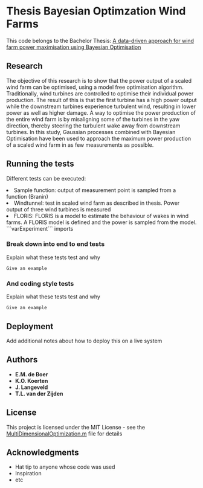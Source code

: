 # Thesis Bayesian Optimzation Wind Farms
This code belongs to the Bachelor Thesis: [A data-driven approach for wind farm power maximisation
using Bayesian Optimisation](Paper.pdf)
      

## Research
The objective of this research is to show that the power output of a scaled wind farm can be optimised, using a model
free optimisation algorithm. Traditionally, wind turbines are controlled to optimise their individual power production.
The result of this is that the first turbine has a high power output while the downstream turbines experience turbulent
wind, resulting in lower power as well as higher damage. A way to optimise the power production of the entire wind
farm is by misaligning some of the turbines in the yaw direction, thereby steering the turbulent wake away from
downstream turbines. In this study, Gaussian processes combined with Bayesian Optimisation have been used to approach the maximum power production of a scaled wind farm in as few measurements as possible. 

## Running the tests
Different tests can be executed:
<li>Sample function: output of measurement point is sampled from a function (Branin)</li>
<li>Windtunnel: test in scaled wind farm as described in thesis. Power output of three wind turbines is measured</li>
<li>FLORIS: FLORIS is a model to estimate the behaviour of wakes in wind farms. A FLORIS model is defined and the power is sampled from the model.</li>
```varExperiment``` imports 


### Break down into end to end tests

Explain what these tests test and why

```
Give an example
```
### And coding style tests

Explain what these tests test and why

```
Give an example
```

## Deployment

Add additional notes about how to deploy this on a live system

## Authors
* **E.M. de Boer**
* **K.O. Koerten**
* **J. Langeveld**
* **T.L. van der Zijden**
## License

This project is licensed under the MIT License - see the [MultiDimensionalOptimization.m](MultiDimensionalOptimization.m) file for details

## Acknowledgments

* Hat tip to anyone whose code was used
* Inspiration
* etc
